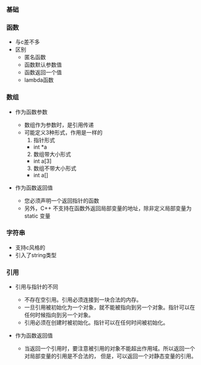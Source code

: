 ### 基础
 
### 函数
 * 与c差不多
 * 区别
   + 匿名函数
   + 函数默认参数值
   + 函数返回一个值
   + lambda函数

### 数组
 * 作为函数参数
   + 数组作为参数时，是引用传递
   + 可能定义3种形式，作用是一样的
      1. 指针形式
        - int *a
      2. 数组带大小形式
        - int a[3]
      3. 数组不带大小形式
        - int a[]
        
 * 作为函数返回值
   + 您必须声明一个返回指针的函数
   + 另外，C++ 不支持在函数外返回局部变量的地址，除非定义局部变量为 static 变量
   
   
### 字符串
 * 支持c风格的
 * 引入了string类型
 
### 引用
 * 引用与指针的不同
   + 不存在空引用。引用必须连接到一块合法的内存。
   + 一旦引用被初始化为一个对象，就不能被指向到另一个对象。指针可以在任何时候指向到另一个对象。
   + 引用必须在创建时被初始化。指针可以在任何时间被初始化。
   
 * 作为函数返回值
   + 当返回一个引用时，要注意被引用的对象不能超出作用域。所以返回一个对局部变量的引用是不合法的，
   但是，可以返回一个对静态变量的引用。